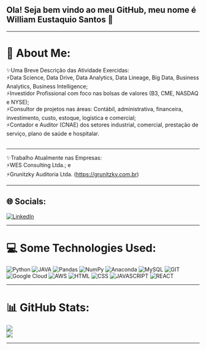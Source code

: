 ## Ola! Seja bem vindo ao meu GitHub, meu nome é William Eustaquio Santos 👋
___________________________________________________________________________________________________________________________________________________________________________________________________________________________

# 💫 About Me:
✨Uma Breve Descrição das Atividade Exercidas:<br>⚡Data Science, Data Drive, Data Analytics, Data Lineage, Big Data, Business Analytics, Business Intelligence; <br>⚡Investidor Profissional com foco nas bolsas de valores (B3, CME, NASDAQ e NYSE); <br>⚡Consultor de projetos nas áreas:  Contábil, administrativa, financeira, investimento, custo, estoque, logística e comercial;  <br>⚡Contador e Auditor (CNAE) dos setores industrial, comercial, 
prestação de serviço, plano de saúde e hospitalar.<br><br>  
___________________________________________________________________________________________________________________________________________________________________________________________________________________________

✨Trabalho Atualmente nas Empresas:<br>⚡WES Consulting Ltda.; e<br>⚡Grunitzky Auditoria Ltda. (https://grunitzky.com.br)
___________________________________________________________________________________________________________________________________________________________________________________________________________________________

## 🌐 Socials:
[![LinkedIn](https://img.shields.io/badge/LinkedIn-0A66C2?logo=linkedin&logoColor=white&style=for-the-badge)](https://linkedin.com/in/william-eustaquio-santos-0a106a117) 
___________________________________________________________________________________________________________________________________________________________________________________________________________________________

# 💻 Some Technologies Used:
![Python](https://img.shields.io/badge/*python*-3670A0?style=for-the-badge&logo=python&logoColor=ffdd54) ![JAVA](https://img.shields.io/badge/*Java*-ED8B00?logo=java&logoColor=white&style=for-the-badge) ![Pandas](https://img.shields.io/badge/*pandas*-%23150458.svg?style=for-the-badge&logo=pandas&logoColor=white) ![NumPy](https://img.shields.io/badge/*numpy*-%23013243.svg?style=for-the-badge&logo=numpy&logoColor=white) ![Anaconda](https://img.shields.io/badge/*Anaconda*-%3344A833.svg?style=for-the-badge&logo=anaconda&logoColor=white) ![MySQL](https://img.shields.io/badge/*mysql*-%23150458.svg?style=for-the-badge&logo=mysql&logoColor=white) ![GIT](https://img.shields.io/badge/*GIT/GITHUB*-fc6d26?style=for-the-badge&logo=git&logoColor=white)  ![Google Cloud](https://img.shields.io/badge/*GoogleCloud*-%234285F4.svg?style=for-the-badge&logo=google-cloud&logoColor=white) ![AWS](https://img.shields.io/badge/*AWS*-%23FF9900.svg?style=for-the-badge&logo=amazon-aws&logoColor=white) ![HTML](https://img.shields.io/badge/*HTML*-239120?logo=html5&logoColor=white&style=for-the-badge) ![CSS](https://img.shields.io/badge/*CSS*-239120?logo=css3&logoColor=white&style=for-the-badge) ![JAVASCRIPT](https://img.shields.io/badge/*JavaScript*-F7DF1E?logo=javascript&logoColor=black&style=for-the-badge) ![REACT](https://img.shields.io/badge/*React*-20232A?logo=react&logoColor=61DAFB&style=for-the-badge)
___________________________________________________________________________________________________________________________________________________________________________________________________________________________

# 📊 GitHub Stats:
![](https://github-readme-stats.vercel.app/api?username=WilliamESantos&theme=radical&hide_border=false&include_all_commits=false&count_private=false)<br/> ![](https://github-readme-streak-stats.herokuapp.com/?user=WilliamESantos&theme=radical&hide_border=false)<br/>
___________________________________________________________________________________________________________________________________________________________________________________________________________________________

<!-- Proudly created with GPRM ( https://gprm.itsvg.in ) -->


